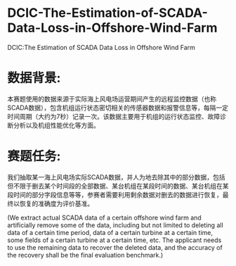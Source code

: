 # DCIC-The-Estimation-of-SCADA-Data-Loss-in-Offshore-Wind-Farm
DCIC:The Estimation of SCADA Data Loss in Offshore Wind Farm

# 数据背景:
 本赛题使用的数据来源于实际海上风电场运营期间产生的远程监控数据（也称SCADA数据），包含机组运行状态密切相关的传感器数据和报警信息等，每隔一定时间周期（大约为7秒）记录一次。该数据主要用于机组的运行状态监控、故障诊断分析以及机组性能优化等方面。

# 赛题任务:
我们抽取某一海上风电场实际SCADA数据，并人为地去除其中的部分数据，包括但不限于删去某个时间段的全部数据、某台机组在某段时间的数据、某台机组在某段时间的部分字段信息等等，参赛者需要利用剩余数据对删去的数据进行恢复，最终以恢复的准确度为评价基准。

(We extract actual SCADA data of a certain offshore wind farm and artificially remove some of the data, including but not limited to deleting all data of a certain time period, data of a certain turbine at a certain time, some fields of a certain turbine at a certain time, etc. The applicant needs to use the remaining data to recover the deleted data, and the accuracy of the recovery shall be the final evaluation benchmark.)
